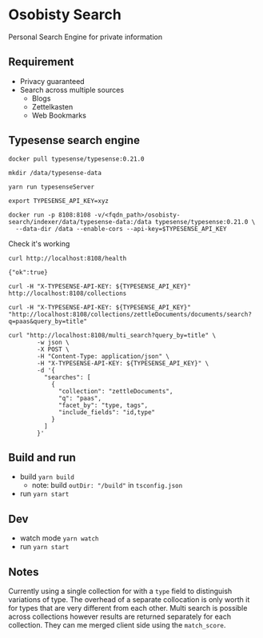 # Osobisty Search

Personal Search Engine for private information

## Requirement

- Privacy guaranteed
- Search across multiple sources
  - Blogs
  - Zettelkasten
  - Web Bookmarks

## Typesense search engine

```shell
docker pull typesense/typesense:0.21.0
```

```shell
mkdir /data/typesense-data
```

`yarn run typesenseServer`


```shell
export TYPESENSE_API_KEY=xyz

docker run -p 8108:8108 -v/<fqdn_path>/osobisty-search/indexer/data/typesense-data:/data typesense/typesense:0.21.0 \
  --data-dir /data --enable-cors --api-key=$TYPESENSE_API_KEY
```

Check it's working

```shell
curl http://localhost:8108/health
```

`{"ok":true}`



`curl -H "X-TYPESENSE-API-KEY: ${TYPESENSE_API_KEY}" http://localhost:8108/collections`

`curl -H "X-TYPESENSE-API-KEY: ${TYPESENSE_API_KEY}" "http://localhost:8108/collections/zettleDocuments/documents/search?q=paas&query_by=title"`

```shell
curl "http://localhost:8108/multi_search?query_by=title" \
        -w json \
        -X POST \
        -H "Content-Type: application/json" \
        -H "X-TYPESENSE-API-KEY: ${TYPESENSE_API_KEY}" \
        -d '{
          "searches": [
            {
              "collection": "zettleDocuments",
              "q": "paas",
              "facet_by": "type, tags",
              "include_fields": "id,type"
            }
          ]
        }'
```

## Build and run

- build `yarn build`
  - note: build `outDir: "/build"` in `tsconfig.json`
- run `yarn start`


## Dev

- watch mode `yarn watch`
- run `yarn start`

## Notes

Currently using a single collection for with a `type` field to distinguish variations of type. The overhead of a separate collocation is only worth it for types that are very different from each other. Multi search is possible across collections however results are returned separately for each collection. They can me merged client side using the `match_score`. 